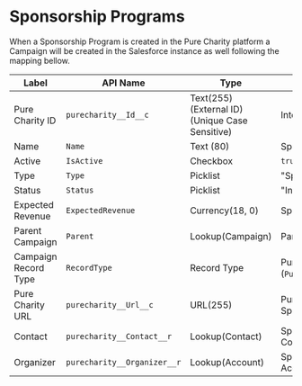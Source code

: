 # Sponsorship Programs

When a Sponsorship Program is created in the Pure Charity platform a Campaign will be created in the Salesforce instance as well following the mapping bellow.

Label | API Name | Type | Description
--- | --- | --- | ---
Pure Charity ID | `purecharity__Id__c` | Text(255) (External ID) (Unique Case Sensitive) | Internal Pure Charity ID
Name | `Name` | Text (80) | Sponsorship Program name
Active | `IsActive` | Checkbox | `true`
Type | `Type` | Picklist | "Sponsorship Program"
Status | `Status` | Picklist | "In Progress"
Expected Revenue | `ExpectedRevenue` | Currency(18, 0) | Sponsorship Program total goal
Parent Campaign | `Parent` | Lookup(Campaign) | Parent Campaign on Pure Charity
Campaign Record Type | `RecordType` | Record Type | Pure Charity Sponsorship Program (`Pure_Charity_Sponsorship_Program`)
Pure Charity URL | `purecharity__Url__c` | URL(255) | Pure Charity's URL address to the Sponsorship Program
Contact | `purecharity__Contact__r` | Lookup(Contact) | Sponsorship Program Organizer Contact (Admin or Owner)
Organizer | `purecharity__Organizer__r` | Lookup(Account) | Sponsorship Program Organizer Account (Admin or Owner)
